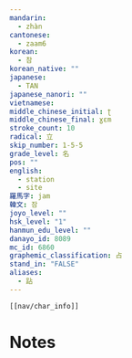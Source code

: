 ```yaml
---
mandarin:
  - zhàn
cantonese:
  - zaam6
korean:
  - 참
korean_native: ""
japanese:
  - TAN
japanese_nanori: ""
vietnamese:
middle_chinese_initial: ʈ
middle_chinese_final: ɣɛm
stroke_count: 10
radical: 立
skip_number: 1-5-5
grade_level: 名
pos: ""
english:
  - station
  - site
羅馬字: jam
韓文: 잠
joyo_level: ""
hsk_level: "1"
hanmun_edu_level: ""
danayo_id: 8089
mc_id: 6860
graphemic_classification: 占
stand_in: "FALSE"
aliases:
  - 跕
---
```

```meta-bind-embed
[[nav/char_info]]
```

# Notes

